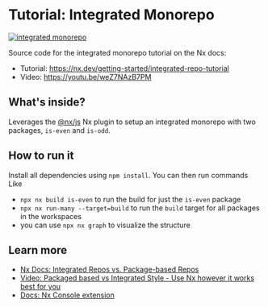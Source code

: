 # Tutorial: Integrated Monorepo

[![integrated monorepo](https://img.shields.io/static/v1?label=Nx%20setup&message=integrated%20monorepo&color=blue)](https://nx.dev/concepts/integrated-vs-package-based#integrated-repos)

Source code for the integrated monorepo tutorial on the Nx docs:

- Tutorial: https://nx.dev/getting-started/integrated-repo-tutorial
- Video: https://youtu.be/weZ7NAzB7PM

## What's inside?

Leverages the [@nx/js](https://nx.dev/packages/js) Nx plugin to setup an integrated monorepo with two packages, `is-even` and `is-odd`.

## How to run it

Install all dependencies using `npm install`. You can then run commands Like

- `npx nx build is-even` to run the build for just the `is-even` package
- `npx nx run-many --target=build` to run the `build` target for all packages in the workspaces
- you can use `npx nx graph` to visualize the structure

## Learn more

- [Nx Docs: Integrated Repos vs. Package-based Repos](https://nx.dev/concepts/integrated-vs-package-based)
- [Video: Packaged based vs Integrated Style - Use Nx however it works best for you](https://youtu.be/ArmERpNvC8Y)
- [Docs: Nx Console extension](https://nx.dev/core-features/integrate-with-editors)
